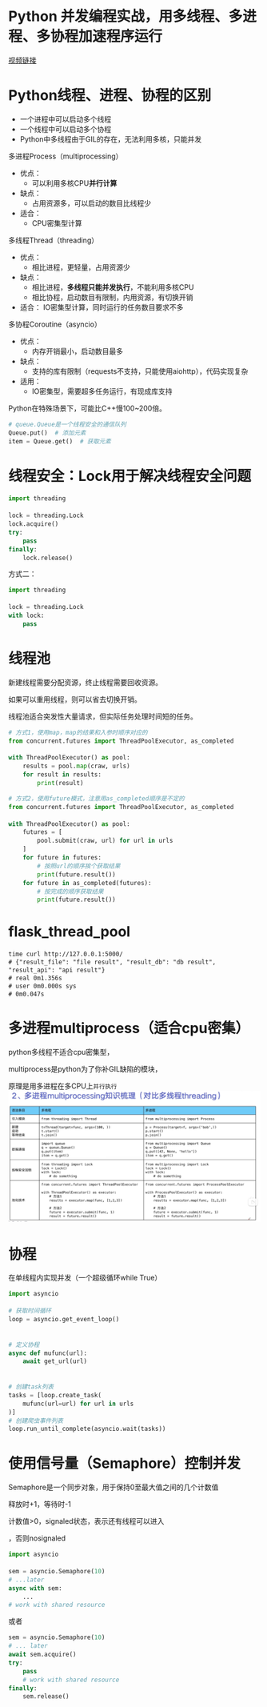 # Python 并发编程实战，用多线程、多进程、多协程加速程序运行

[视频链接](https://www.bilibili.com/video/BV1bK411A7tV?p=1)

# Python线程、进程、协程的区别

+ 一个进程中可以启动多个线程
+ 一个线程中可以启动多个协程
+ Python中多线程由于GIL的存在，无法利用多核，只能并发

多进程Process（multiprocessing）

+ 优点：
    + 可以利用多核CPU**并行计算**
+ 缺点：
    + 占用资源多，可以启动的数目比线程少
+ 适合：
    + CPU密集型计算

多线程Thread（threading）

+ 优点：
    + 相比进程，更轻量，占用资源少
+ 缺点：
    + 相比进程，**多线程只能并发执行**，不能利用多核CPU
    + 相比协程，启动数目有限制，内用资源，有切换开销
+ 适合： IO密集型计算，同时运行的任务数目要求不多

多协程Coroutine（asyncio）

+ 优点：
    + 内存开销最小，启动数目最多
+ 缺点：
    + 支持的库有限制（requests不支持，只能使用aiohttp），代码实现复杂
+ 适用：
    + IO密集型，需要超多任务运行，有现成库支持

Python在特殊场景下，可能比C++慢100~200倍。

```python
# queue.Queue是一个线程安全的通信队列
Queue.put()  # 添加元素
item = Queue.get()  # 获取元素
```

# 线程安全：Lock用于解决线程安全问题

```python
import threading

lock = threading.Lock
lock.acquire()
try:
    pass
finally:
    lock.release()
```

方式二：

```python
import threading

lock = threading.Lock
with lock:
    pass
```

# 线程池

新建线程需要分配资源，终止线程需要回收资源。

如果可以重用线程，则可以省去切换开销。

线程池适合突发性大量请求，但实际任务处理时间短的任务。

```python
# 方式1，使用map，map的结果和入参时顺序对应的
from concurrent.futures import ThreadPoolExecutor, as_completed

with ThreadPoolExecutor() as pool:
    results = pool.map(craw, urls)
    for result in results:
        print(result)

```

```python
# 方式2，使用future模式，注意用as_completed顺序是不定的
from concurrent.futures import ThreadPoolExecutor, as_completed

with ThreadPoolExecutor() as pool:
    futures = [
        pool.submit(craw, url) for url in urls
    ]
    for future in futures:
        # 按照url的顺序挨个获取结果
        print(future.result())
    for future in as_completed(futures):
        # 按完成的顺序获取结果
        print(future.result())

```

# flask_thread_pool

```shell
time curl http://127.0.0.1:5000/
# {"result_file": "file result", "result_db": "db result", "result_api": "api result"}
# real 0m1.356s
# user 0m0.000s sys
# 0m0.047s
```

# 多进程multiprocess（适合cpu密集）

python多线程不适合cpu密集型，

multiprocess是python为了你补GIL缺陷的模块，

原理是用多进程在多CPU上`并行执行`
![img.png](img.png)

# 协程

在单线程内实现并发（一个超级循环while True）

```python
import asyncio

# 获取时间循环
loop = asyncio.get_event_loop()


# 定义协程
async def mufunc(url):
    await get_url(url)


# 创建task列表
tasks = [loop.create_task(
    mufunc(url=url) for url in urls
)]
# 创建爬虫事件列表
loop.run_until_complete(asyncio.wait(tasks))
```

# 使用信号量（Semaphore）控制并发

Semaphore是一个同步对象，用于保持0至最大值之间的几个计数值

释放时+1，等待时-1

计数值>0，signaled状态，表示还有线程可以进入

，否则nosignaled

```python
import asyncio

sem = asyncio.Semaphore(10)
# ...later
async with sem:
    ...
# work with shared resource

```

或者

```python
sem = asyncio.Semaphore(10)
# ... later
await sem.acquire()
try:
    pass
    # work with shared resource
finally:
    sem.release()

```